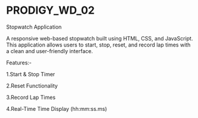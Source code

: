 # PRODIGY_WD_02
Stopwatch Application

A responsive web-based stopwatch built using HTML, CSS, and JavaScript. This application allows users to start, stop, reset, and record lap times with a clean and user-friendly interface.

Features:-

1.Start & Stop Timer

2.Reset Functionality

3.Record Lap Times

4.Real-Time Time Display (hh:mm:ss.ms)

